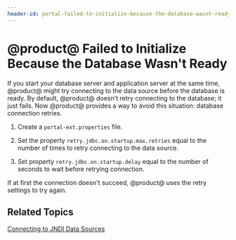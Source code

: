 ```yaml
---
header-id: portal-failed-to-initialize-because-the-database-wasnt-ready
---
```


# @product@ Failed to Initialize Because the Database Wasn't Ready

If you start your database server and application server at the same time,
@product@ might try connecting to the data source before the database is ready.
By default, @product@ doesn't retry connecting to the database; it just fails.
Now @product@ provides a way to avoid this situation: database connection
retries.

1.  Create a `portal-ext.properties` file.

2.  Set the property `retry.jdbc.on.startup.max.retries` equal to the number of
    times to retry connecting to the data source. 

3.  Set property `retry.jdbc.on.startup.delay` equal to the number of seconds
    to wait before retrying connection.

If at first the connection doesn't succeed, @product@ uses the retry settings to
try again. 

## Related Topics

[Connecting to JNDI Data Sources](/docs/7-0/tutorials/-/knowledge_base/t/connecting-to-data-sources-using-jndi)
